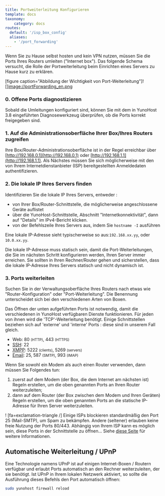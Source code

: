 ```yaml
---
title: Portweiterleitung Konfigurieren
template: docs
taxonomy:
    category: docs
routes:
  default: '/isp_box_config'
  aliases:
    - '/port_forwarding'
---
```


Wenn Sie zu Hause selbst hosten und kein VPN nutzen, müssen Sie die Ports Ihres Routers umleiten ("Internet box"). Das folgende Schema versucht, die Rolle der Portweiterleitung beim Einrichten eines Servers zu Hause kurz zu erklären.

[figure caption="Abbildung der Wichtigkeit von Port-Weiterleitung"]![][image://portForwarding_en.png](/figure)

### 0. Offene Ports diagnostizieren

Sobald die Umleitungen konfiguriert sind, können Sie mit dem in YunoHost 3.8 eingeführten Diagnosewerkzeug überprüfen, ob
die Ports korrekt freigegeben sind.

### 1. Auf die Administrationsoberfläche Ihrer Box/Ihres Routers zugreifen

Ihre Box/Router-Administrationsoberfläche ist in der Regel erreichbar über [http://192.168.0.1](http://192.168.0.1) oder [http://192.168.1.1](http://192.168.1.1). Als Nächstes müssen Sie sich möglicherweise mit den von Ihrem Internetdienstanbieter (ISP) bereitgestellten Anmeldedaten authentifizieren.

### 2. Die lokale IP Ihres Servers finden

Identifizieren Sie die lokale IP Ihres Servers, entweder :

- von Ihrer Box/Router-Schnittstelle, die möglicherweise angeschlossene Geräte auflistet
- über die YunoHost-Schnittstelle, Abschnitt "Internetkonnektivität", dann auf "Details" im IPv4-Bericht klicken.
- von der Befehlszeile Ihres Servers aus, indem Sie `hostname -I` ausführen

Eine lokale IP-Adresse sieht typischerweise so aus:`192.168.xx.yy`, oder `10.0.xx.yy`.

Die lokale IP-Adresse muss statisch sein, damit die Port-Weiterleitungen, die Sie im nächsten Schritt konfigurieren werden, Ihren Server immer erreichen. Sie sollten in Ihren Rechner/Router gehen und sicherstellen, dass die lokale IP-Adresse Ihres Servers statisch und nicht dynamisch ist.

### 3. Ports weiterleiten

Suchen Sie in der Verwaltungsoberfläche Ihres Routers nach etwas wie "Router-Konfiguration" oder "Port-Weiterleitung". Die Benennung unterscheidet sich bei den verschiedenen Arten von Boxen.

Das Öffnen der unten aufgeführten Ports ist notwendig, damit die verschiedenen in YunoHost verfügbaren Dienste funktionieren. Für jeden von ihnen wird die 'TCP'-Weiterleitung benötigt. Einige Schnittstellen beziehen sich auf 'externe' und 'interne' Ports : diese sind in unserem Fall gleich.

- Web: 80 <small>(HTTP)</small>, 443 <small>(HTTPS)</small>
- [SSH](/ssh): 22
- [XMPP](/XMPP): 5222 <small>(clients)</small>, 5269 <small>(servers)</small>
- [Email](/email): 25, 587 <small>(SMTP)</small>, 993 <small>(IMAP)</small>

Wenn Sie sowohl ein Modem als auch einen Router verwenden, dann müssen Sie Folgendes tun:

1. zuerst auf dem Modem (der Box, die dem Internet am nächsten ist) Regeln erstellen, um die oben genannten Ports an Ihren Router weiterzuleiten;
2. dann auf dem Router (der Box zwischen dem Modem und Ihren Geräten) Regeln erstellen, um die oben genannten Ports an die statische IP-Adresse für Ihren Server weiterzuleiten.

! [fa=exclamation-triangle /] Einige ISPs blockieren standardmäßig den Port 25 (Mail-SMTP), um Spam zu bekämpfen. Andere (seltener) erlauben keine freie Nutzung der Ports 80/443. Abhängig von Ihrem ISP kann es möglich sein, diese Ports in der Schnittstelle zu öffnen... Siehe [diese Seite](/isp) für weitere Informationen.

## Automatische Weiterleitung / UPnP

Eine Technologie namens UPnP ist auf einigen Internet-Boxen / Routern verfügbar und erlaubt Ports automatisch an den Rechner weiterzuleiten, der sie benötigt. Ist UPnP in Ihrem lokalen Netzwerk aktiviert, so sollte die Ausführung dieses Befehls den Port automatisch öffnen:

```bash
sudo yunohost firewall reload
```

